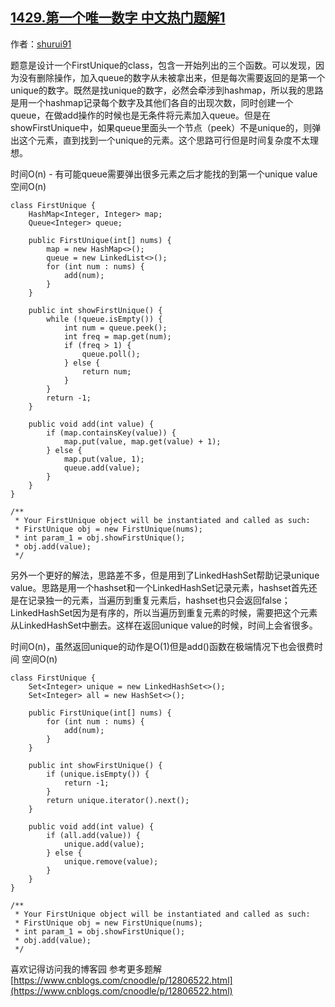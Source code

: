 ## [1429.第一个唯一数字 中文热门题解1](https://leetcode.cn/problems/first-unique-number/solutions/100000/javasi-lu-fu-za-du-dai-ma-by-shurui91-2)

作者：[shurui91](https://leetcode.cn/u/shurui91)

题意是设计一个FirstUnique的class，包含一开始列出的三个函数。可以发现，因为没有删除操作，加入queue的数字从未被拿出来，但是每次需要返回的是第一个unique的数字。既然是找unique的数字，必然会牵涉到hashmap，所以我的思路是用一个hashmap记录每个数字及其他们各自的出现次数，同时创建一个queue，在做add操作的时候也是无条件将元素加入queue。但是在showFirstUnique中，如果queue里面头一个节点（peek）不是unique的，则弹出这个元素，直到找到一个unique的元素。这个思路可行但是时间复杂度不太理想。

时间O(n) - 有可能queue需要弹出很多元素之后才能找的到第一个unique value
空间O(n)
```
class FirstUnique {
    HashMap<Integer, Integer> map;
    Queue<Integer> queue;
    
    public FirstUnique(int[] nums) {
        map = new HashMap<>();
        queue = new LinkedList<>();
        for (int num : nums) {
            add(num);
        }
    }
    
    public int showFirstUnique() {
        while (!queue.isEmpty()) {
            int num = queue.peek();
            int freq = map.get(num);
            if (freq > 1) {
                queue.poll();
            } else {
                return num;
            }
        }
        return -1;
    }
    
    public void add(int value) {
        if (map.containsKey(value)) {
            map.put(value, map.get(value) + 1);
        } else {
            map.put(value, 1);
            queue.add(value);
        }
    }
}

/**
 * Your FirstUnique object will be instantiated and called as such:
 * FirstUnique obj = new FirstUnique(nums);
 * int param_1 = obj.showFirstUnique();
 * obj.add(value);
 */
```

另外一个更好的解法，思路差不多，但是用到了LinkedHashSet帮助记录unique value。思路是用一个hashset和一个LinkedHashSet记录元素，hashset首先还是在记录独一的元素，当遍历到重复元素后，hashset也只会返回false；LinkedHashSet因为是有序的，所以当遍历到重复元素的时候，需要把这个元素从LinkedHashSet中删去。这样在返回unique value的时候，时间上会省很多。

时间O(n)，虽然返回unique的动作是O(1)但是add()函数在极端情况下也会很费时间
空间O(n)

```
class FirstUnique {
    Set<Integer> unique = new LinkedHashSet<>();
    Set<Integer> all = new HashSet<>();
    
    public FirstUnique(int[] nums) {
        for (int num : nums) {
            add(num);
        }
    }
    
    public int showFirstUnique() {
        if (unique.isEmpty()) {
            return -1;
        }
        return unique.iterator().next();
    }
    
    public void add(int value) {
        if (all.add(value)) {
            unique.add(value);
        } else {
            unique.remove(value);
        }
    }
}

/**
 * Your FirstUnique object will be instantiated and called as such:
 * FirstUnique obj = new FirstUnique(nums);
 * int param_1 = obj.showFirstUnique();
 * obj.add(value);
 */
```

喜欢记得访问我的博客园 参考更多题解
[https://www.cnblogs.com/cnoodle/p/12806522.html](https://www.cnblogs.com/cnoodle/p/12806522.html)